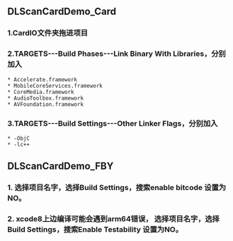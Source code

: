 ## DLScanCardDemo_Card
### 1.CardIO文件夹拖进项目
### 2.TARGETS---Build Phases---Link Binary With Libraries，分别加入
    * Accelerate.framework
    * MobileCoreServices.framework
    * CoreMedia.framework
    * AudioToolbox.framework
    * AVFoundation.framework
### 3.TARGETS---Build Settings---Other Linker Flags，分别加入
    * -ObjC
    * -lc++
    
    
## DLScanCardDemo_FBY
### 1. 选择项目名字，选择Build Settings，搜索enable bitcode 设置为NO。
### 2. xcode8上边编译可能会遇到arm64错误， 选择项目名字，选择Build Settings，搜索Enable Testability 设置为NO。
